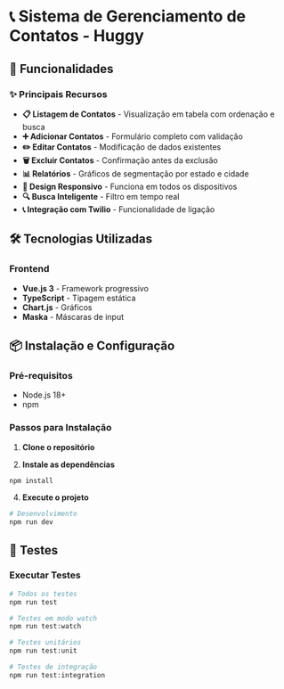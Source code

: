 # 📞 Sistema de Gerenciamento de Contatos - Huggy

## 🚀 Funcionalidades

### ✨ Principais Recursos

- **📋 Listagem de Contatos** - Visualização em tabela com ordenação e busca
- **➕ Adicionar Contatos** - Formulário completo com validação
- **✏️ Editar Contatos** - Modificação de dados existentes
- **🗑️ Excluir Contatos** - Confirmação antes da exclusão
- **📊 Relatórios** - Gráficos de segmentação por estado e cidade
- **📱 Design Responsivo** - Funciona em todos os dispositivos
- **🔍 Busca Inteligente** - Filtro em tempo real
- **📞 Integração com Twilio** - Funcionalidade de ligação

## 🛠️ Tecnologias Utilizadas

### Frontend

- **Vue.js 3** - Framework progressivo
- **TypeScript** - Tipagem estática
- **Chart.js** - Gráficos
- **Maska** - Máscaras de input

## 📦 Instalação e Configuração

### Pré-requisitos

- Node.js 18+
- npm

### Passos para Instalação

1. **Clone o repositório**

2. **Instale as dependências**

```bash
npm install
```

4. **Execute o projeto**

```bash
# Desenvolvimento
npm run dev
```

## 🧪 Testes

### Executar Testes

```bash
# Todos os testes
npm run test

# Testes em modo watch
npm run test:watch

# Testes unitários
npm run test:unit

# Testes de integração
npm run test:integration
```
